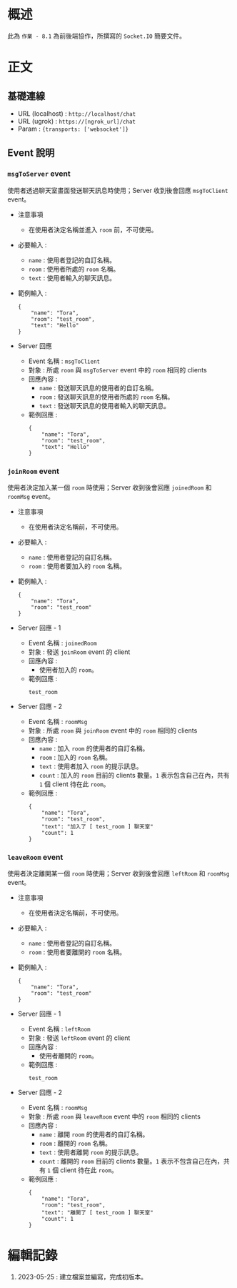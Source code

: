 # 概述
此為 `作業 - 8.1` 為前後端協作，所撰寫的 `Socket.IO` 簡要文件。

# 正文
## 基礎連線
- URL (localhost) : `http://localhost/chat`
- URL (ugrok) : `https://[ngrok_url]/chat`
- Param : `{transports: ['websocket']}`

## Event 說明
### `msgToServer` event
使用者透過聊天室畫面發送聊天訊息時使用；Server 收到後會回應 `msgToClient` event。

- 注意事項
    - 在使用者決定名稱並進入 `room` 前，不可使用。

- 必要輸入 : 
    - `name` : 使用者登記的自訂名稱。
    - `room` : 使用者所處的 `room` 名稱。
    - `text` : 使用者輸入的聊天訊息。

- 範例輸入 : 
    ```
    {
        "name": "Tora", 
        "room": "test_room", 
        "text": "Hello"
    }
    ```

- Server 回應
    - Event 名稱 : `msgToClient`
    - 對象 : 所處 `room` 與 `msgToServer` event 中的 `room` 相同的 clients
    - 回應內容 : 
        - `name` : 發送聊天訊息的使用者的自訂名稱。
        - `room` : 發送聊天訊息的使用者所處的 `room` 名稱。
        - `text` : 發送聊天訊息的使用者輸入的聊天訊息。
    - 範例回應 : 
        ```
        {
            "name": "Tora", 
            "room": "test_room", 
            "text": "Hello"
        }
        ```

### `joinRoom` event
使用者決定加入某一個 `room` 時使用；Server 收到後會回應 `joinedRoom` 和 `roomMsg` event。

- 注意事項
    - 在使用者決定名稱前，不可使用。

- 必要輸入 : 
    - `name` : 使用者登記的自訂名稱。
    - `room` : 使用者要加入的 `room` 名稱。

- 範例輸入 : 
    ```
    {
        "name": "Tora", 
        "room": "test_room"
    }
    ```

- Server 回應 - 1
    - Event 名稱 : `joinedRoom`
    - 對象 : 發送 `joinRoom` event 的 client
    - 回應內容 : 
        - 使用者加入的 `room`。
    - 範例回應 : 
        ```
        test_room
        ```

- Server 回應 - 2
    - Event 名稱 : `roomMsg`
    - 對象 : 所處 `room` 與 `joinRoom` event 中的 `room` 相同的 clients
    - 回應內容 : 
        - `name` : 加入 `room` 的使用者的自訂名稱。
        - `room` : 加入的 `room` 名稱。
        - `text` : 使用者加入 `room` 的提示訊息。
        - `count` : 加入的 `room` 目前的 clients 數量。`1` 表示包含自己在內，共有 `1` 個 client 待在此 `room`。
    - 範例回應 : 
        ```
        {
            "name": "Tora", 
            "room": "test_room",
            "text": "加入了 [ test_room ] 聊天室"
            "count": 1
        }
        ```

### `leaveRoom` event
使用者決定離開某一個 `room` 時使用；Server 收到後會回應 `leftRoom` 和 `roomMsg` event。

- 注意事項
    - 在使用者決定名稱前，不可使用。

- 必要輸入 : 
    - `name` : 使用者登記的自訂名稱。
    - `room` : 使用者要離開的 `room` 名稱。

- 範例輸入 : 
    ```
    {
        "name": "Tora", 
        "room": "test_room"
    }
    ```

- Server 回應 - 1
    - Event 名稱 : `leftRoom`
    - 對象 : 發送 `leftRoom` event 的 client
    - 回應內容 : 
        - 使用者離開的 `room`。
    - 範例回應 : 
        ```
        test_room
        ```

- Server 回應 - 2
    - Event 名稱 : `roomMsg`
    - 對象 : 所處 `room` 與 `leaveRoom` event 中的 `room` 相同的 clients
    - 回應內容 : 
        - `name` : 離開 `room` 的使用者的自訂名稱。
        - `room` : 離開的 `room` 名稱。
        - `text` : 使用者離開 `room` 的提示訊息。
        - `count` : 離開的 `room` 目前的 clients 數量。`1` 表示不包含自己在內，共有 `1` 個 client 待在此 `room`。
    - 範例回應 : 
        ```
        {
            "name": "Tora", 
            "room": "test_room",
            "text": "離開了 [ test_room ] 聊天室"
            "count": 1
        }
        ```

# 編輯記錄
1. 2023-05-25 : 建立檔案並編寫，完成初版本。